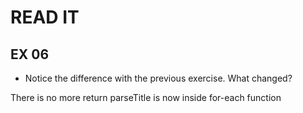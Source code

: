 # READ IT
## EX 06
* Notice the difference with the previous exercise. What changed?

There is no more return 
parseTitle is now inside for-each function
